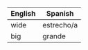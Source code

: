 
| English        | Spanish              |
| -------------- | -------------------- |
| wide           | estrecho/a           |
| big            | grande               |
